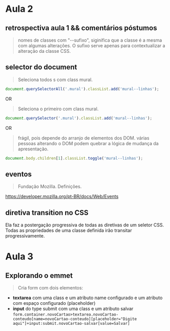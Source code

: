 # Aula 2

## retrospectiva aula 1 && comentários póstumos

> nomes de classes com "--sufixo", siginifica que a classe é a mesma com algumas alterações.
> O sufixo serve apenas para contextualizar a alteração da classe CSS.

## selector do document

> Seleciona todos <element>s com class mural.
```javascript
document.querySelectorAll('.mural').classList.add('mural--linhas');
```

OR

> Seleciona o primeiro <element> com class mural.
```javascript
document.querySelector('.mural').classList.add('mural--linhas');
```

OR

> frágil, pois depende do arranjo de elementos dos DOM.
> várias pessoas alterando o DOM podem quebrar a lógica de mudança da apresentação.
```javascript 
document.body.children[1].classList.toggle('mural--linhas');
```

## eventos

> Fundação Mozilla. Definições.

https://developer.mozilla.org/pt-BR/docs/Web/Events

## diretiva transition no CSS

Ela faz a postergação progressiva de todas as diretivas de um seletor CSS. Todas as propriedades de uma classe definida irão transitar progressivamente.

# Aula 3

## Explorando o emmet

> Cria form com dois elementos:
- **textarea** com uma class e um atributo name configurado e um atributo com espaço configurado (placeholder)
- **input** do type submit com uma class e um atributo salvar
`form.container.novoCartao>textarea.novoCartao-conteudo[name=novoCartao-conteudo][placeholder="Digite aqui"]+input:submit.novoCartao-salvar[value=Salvar]`
